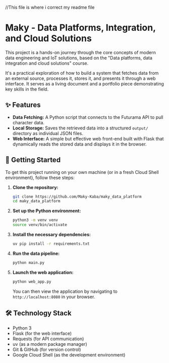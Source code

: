 //This file is where i correct my readme file

# Maky - Data Platforms, Integration, and Cloud Solutions

This project is a hands-on journey through the core concepts of modern data engineering and IoT solutions, based on the "Data platforms, data integration and cloud solutions"
 course. 

It's a practical exploration of how to build a system that fetches data from an external source, processes it, stores it, and presents it through a web interface. It serves as a living document and a portfolio piece demonstrating key skills in the field.

## ✨ Features

*   **Data Fetching:** A Python script that connects to the Futurama API to pull character data.
*   **Local Storage:** Saves the retrieved data into a structured `output/` directory as individual JSON files.
*   **Web Interface:** A simple but effective web front-end built with Flask that dynamically reads the stored data and displays it in the browser.

## 🚀 Getting Started

To get this project running on your own machine (or in a fresh Cloud Shell environment), follow these steps:

1.  **Clone the repository:**
    ```bash
    git clone https://github.com/Maky-Kaba/maky_data_platform
    cd maky_data_platform
    ```

2.  **Set up the Python environment:**
    ```bash
    python3 -m venv venv
    source venv/bin/activate
    ```

3.  **Install the necessary dependencies:**
    ```bash
    uv pip install -r requirements.txt
    ```

4.  **Run the data pipeline:**
    ```bash
    python main.py
    ```

5.  **Launch the web application:**
    ```bash
    python web_app.py
    ```
    You can then view the application by navigating to `http://localhost:8080` in your browser.

## 🛠️ Technology Stack

*   Python 3
*   Flask (for the web interface)
*   Requests (for API communication)
*   uv (as a modern package manager)
*   Git & GitHub (for version control)
*   Google Cloud Shell (as the development environment)
